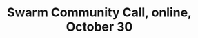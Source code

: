 ---
title: "Swarm Community Call, online, October 30"
href: "https://www.addevent.com/event/DF26807149"
add_to_calendar: "https://www.addevent.com/event/DF26807149"
start_date: 2025-10-30T23:00:00.000Z
---